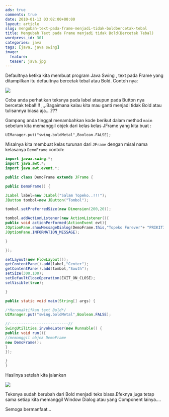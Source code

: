 ```yaml
---
ads: true
comments: true
date: 2010-01-13 03:02:00+00:00
layout: article
slug: mengubah-text-pada-frame-menjadi-tidak-boldbercetak-tebal
title: Mengubah Text pada Frame menjadi tidak Bold(Bercetak Tebal)
wordpress_id: 301
categories: java
tags: [java, java swing]
image:
  feature:
  teaser: java.jpg
---
```


Defaultnya ketika kita membuat program Java Swing , text pada Frame yang ditampilkan itu defaultnya bercetak tebal atau Bold.
Contoh nya:





![](http://i66.tinypic.com/23iv1jm.jpg)




Coba anda perhatikan teksnya pada label ataupun pada Button nya bercetak tebal!!!! ,,,.Bagaimana kalau kita mau ganti menjadi tidak Bold atau tulisannya biasa aja....???

Gampang anda tinggal menambahkan kode berikut dalam method `main` sebelum kita memanggil objek dari kelas kelas JFrame yang kita buat :

`UIManager.put("swing.boldMetal",Boolean.FALSE);`

Misalnya kita membuat kelas turunan dari `JFrame` dengan misal nama kelasanya `DemoFrame`
contoh:


```java
import javax.swing.*;
import java.awt.*;
import java.awt.event.*;

public class DemoFrame extends JFrame {

public DemoFrame() {

JLabel label=new JLabel("Salam Topeko..!!!");
JButton tombol=new JButton("Tombol");

tombol.setPreferredSize(new Dimension(200,20));

tombol.addActionListener(new ActionListener(){
public void actionPerformed(ActionEvent evt){
JOptionPane.showMessageDialog(DemoFrame.this,"Topeko Forever"+ "PRIKITIEW...!!!!nwww.topeko.blogspot.com","About",
JOptionPane.INFORMATION_MESSAGE);

}

});

setLayout(new FlowLayout());
getContentPane().add(label,"Center");
getContentPane().add(tombol,"South");
setSize(300,100);
setDefaultCloseOperation(EXIT_ON_CLOSE);
setVisible(true);

}

public static void main(String[] args) {

/*Menonaktifkan text Bold*/
UIManager.put("swing.boldMetal",Boolean.FALSE);

//--------------------------//
SwingUtilities.invokeLater(new Runnable() {
public void run(){
//memanggil objek DemoFrame
new DemoFrame();
}
});

}
}
```




Hasilnya setelah kita jalankan

![](http://i67.tinypic.com/rc3dow.jpg)




Teksnya sudah berubah dari Bold menjadi teks biasa.Efeknya juga tetap sama setiap kita memanggil Window Dialog atau yang Component lainya....


Semoga bermanfaat...
